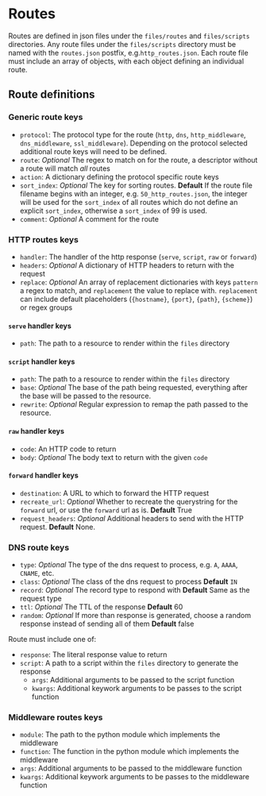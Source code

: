 # Routes

Routes are defined in json files under the `files/routes` and `files/scripts` directories. Any route files under the `files/scripts` directory must be named with the `routes.json` postfix, e.g.`http_routes.json`. Each route file must include an array of objects, with each object defining an individual route.

## Route definitions
### Generic route keys
* `protocol`: The protocol type for the route (`http`, `dns`, `http_middleware`, `dns_middleware`, `ssl_middleware`). Depending on the protocol selected additional route keys will need to be defined.
* `route`: *Optional* The regex to match on for the route, a descriptor without a route will match *all* routes
* `action`: A dictionary defining the protocol specific route keys
* `sort_index`: *Optional* The key for sorting routes. **Default** If the route file filename begins with an integer, e.g. `50_http_routes.json`, the integer will be used for the `sort_index` of all routes which do not define an explicit `sort_index`, otherwise a `sort_index` of 99 is used.
* `comment`: *Optional* A comment for the route

### HTTP routes keys

* `handler`: The handler of the http response (`serve`, `script`, `raw` or `forward`)
* `headers`: *Optional* A dictionary of HTTP headers to return with the request
* `replace`: *Optional* An array of replacement dictionaries with keys `pattern` a regex to match, and `replacement` the value to replace with. `replacement` can include default placeholders (`{hostname}`, `{port}`, `{path}`, `{scheme}`) or regex groups

#### `serve` handler keys
  * `path`: The path to a resource to render within the `files` directory

#### `script` handler keys
  * `path`: The path to a resource to render within the `files` directory
  * `base`: *Optional* The base of the path being requested, everything after the base will be passed to the resource.
  * `rewrite`: *Optional* Regular expression to remap the path passed to the resource.

#### `raw` handler keys
  * `code`: An HTTP code to return
  * `body`: *Optional* The body text to return with the given `code`

#### `forward` handler keys
  * `destination`: A URL to which to forward the HTTP request
  * `recreate_url`: *Optional* Whether to recreate the querystring for the `forward` url, or use the `forward` url as is. **Default** True
  * `request_headers`: *Optional* Additional headers to send with the HTTP request. **Default** None.


### DNS route keys

* `type`: *Optional* The type of the dns request to process, e.g. `A`, `AAAA`, `CNAME`, etc.
* `class`: *Optional* The class of the dns request to process **Default** `IN`
* `record`: *Optional* The record type to respond with **Default** Same as the request type
* `ttl`: *Optional* The TTL of the response **Default** 60
* `random`: *Optional* If more than response is generated, choose a random response instead of sending all of them **Default** false

Route must include one of:
* `response`: The literal response value to return
* `script`: A path to a script within the `files` directory to generate the response
  * `args`: Additional arguments to be passed to the script function
  * `kwargs`: Additional keywork arguments to be passes to the script function

### Middleware routes keys

* `module`: The path to the python module which implements the middleware
* `function`: The function in the python module which implements the middleware
* `args`: Additional arguments to be passed to the middleware function
* `kwargs`: Additional keywork arguments to be passes to the middleware function
